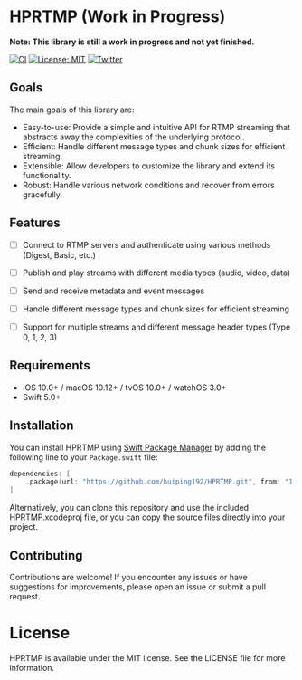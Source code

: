 # HPRTMP (Work in Progress)

**Note: This library is still a work in progress and not yet finished.**

[![CI](https://github.com/huiping192/HPRTMP/actions/workflows/swift.yml/badge.svg?branch=main)](https://github.com/huiping192/HPRTMP/actions/workflows/swift.yml)
[![License: MIT](https://img.shields.io/badge/License-MIT-yellow.svg)]([https://opensource.org/licenses/MIT](https://github.com/huiping192/LICENSE))
[![Twitter](https://img.shields.io/twitter/follow/huiping192?style=social)](https://twitter.com/huiping192)

## Goals

The main goals of this library are:

- Easy-to-use: Provide a simple and intuitive API for RTMP streaming that abstracts away the complexities of the underlying protocol.
- Efficient: Handle different message types and chunk sizes for efficient streaming.
- Extensible: Allow developers to customize the library and extend its functionality.
- Robust: Handle various network conditions and recover from errors gracefully.

## Features

- [ ] Connect to RTMP servers and authenticate using various methods (Digest, Basic, etc.)
- [ ] Publish and play streams with different media types (audio, video, data)
- [ ] Send and receive metadata and event messages
- [ ] Handle different message types and chunk sizes for efficient streaming
- [ ] Support for multiple streams and different message header types (Type 0, 1, 2, 3)


## Requirements

- iOS 10.0+ / macOS 10.12+ / tvOS 10.0+ / watchOS 3.0+
- Swift 5.0+

## Installation

You can install HPRTMP using [Swift Package Manager](https://swift.org/package-manager/) by adding the following line to your `Package.swift` file:

```swift
dependencies: [
    .package(url: "https://github.com/huiping192/HPRTMP.git", from: "1.0.0")
]
```
Alternatively, you can clone this repository and use the included HPRTMP.xcodeproj file, or you can copy the source files directly into your project.

## Contributing

Contributions are welcome! If you encounter any issues or have suggestions for improvements, please open an issue or submit a pull request.

# License

HPRTMP is available under the MIT license. See the LICENSE file for more information.

